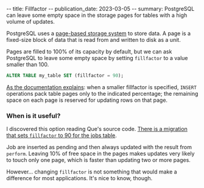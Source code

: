 -- title: Fillfactor
-- publication_date: 2023-03-05
-- summary: PostgreSQL can leave some empty space in the storage pages for tables with a high volume of updates.

PostgreSQL uses a [page-based storage system](https://www.postgresql.org/docs/current/storage-page-layout.html) to store data. A page is a fixed-size block of data that is read from and written to disk as a unit.

Pages are filled to 100% of its capacity by default, but we can ask PostgreSQL to leave some empty space by setting `fillfactor` to a value smaller than 100.

```sql
ALTER TABLE my_table SET (fillfactor = 90);
```

[As the documentation explains](https://www.postgresql.org/docs/current/sql-createtable.html): when a smaller fillfactor is specified, `INSERT` operations pack table pages only to the indicated percentage; the remaining space on each page is reserved for updating rows on that page.

### When is it useful?

I discovered this option reading Que's source code. [There is a migration that sets `fillfactor` to 90 for the jobs table](https://github.com/que-rb/que/blob/master/lib/que/migrations/4/up.sql#L1).

Job are inserted as pending and then always updated with the result from `perform`. Leaving 10% of free space in the pages makes updates very likely to touch only one page, which is faster than updating two or more pages.

However... changing `fillfactor` is not something that would make a difference for most applications. It's nice to know, though.
